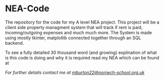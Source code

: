 # NEA-Code
The repository for the code for my A level NEA project. This project will be a client side property managment system that will track if rent is paid, incomng/outgoing expenses and much much more. The System is made using mostly tkinter, matplotlib connected together through an SQL backend.

To see a fully detailed 30 thousand word (and growing) explination of what is this code is doing and why it is required read my NEA which can be found at <I will add a link once I have sent of my NEA for marking>

For further details contact me at mburton22@noriwch-school.org.uk
